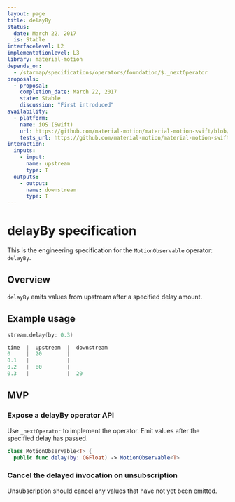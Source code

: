 ```yaml
---
layout: page
title: delayBy
status:
  date: March 22, 2017
  is: Stable
interfacelevel: L2
implementationlevel: L3
library: material-motion
depends_on:
  - /starmap/specifications/operators/foundation/$._nextOperator
proposals:
  - proposal:
    completion_date: March 22, 2017
    state: Stable
    discussion: "First introduced"
availability:
  - platform:
    name: iOS (Swift)
    url: https://github.com/material-motion/material-motion-swift/blob/develop/src/operators/delayBy.swift
    tests_url: https://github.com/material-motion/material-motion-swift/blob/develop/tests/unit/operator/delayTests.swift
interaction:
  inputs:
    - input:
      name: upstream
      type: T
  outputs:
    - output:
      name: downstream
      type: T
---
```


# delayBy specification

This is the engineering specification for the `MotionObservable` operator: `delayBy`.

## Overview

`delayBy` emits values from upstream after a specified delay amount.

## Example usage

```swift
stream.delay(by: 0.3)

time  |  upstream  |  downstream
0     |  20        |  
0.1   |            |  
0.2   |  80        |  
0.3   |            |  20
```

## MVP

### Expose a delayBy operator API

Use `_nextOperator` to implement the operator. Emit values after the specified delay has passed.

```swift
class MotionObservable<T> {
  public func delay(by: CGFloat) -> MotionObservable<T>
```

### Cancel the delayed invocation on unsubscription

Unsubscription should cancel any values that have not yet been emitted.
